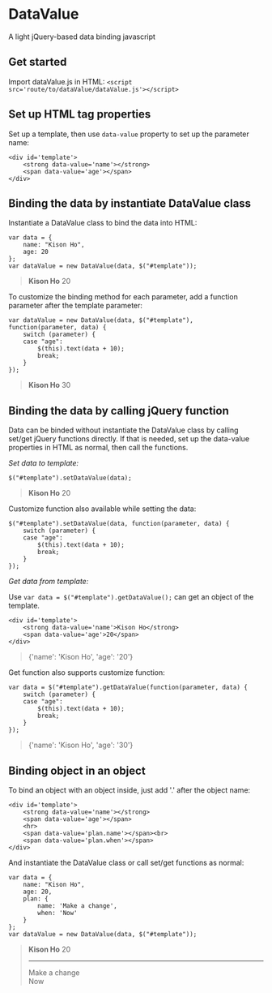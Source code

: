 # DataValue
A light jQuery-based data binding javascript

## Get started
Import dataValue.js in HTML:
`<script src='route/to/dataValue/dataValue.js'></script>`

## Set up HTML tag properties
Set up a template, then use `data-value` property to set up the parameter name:
```
<div id='template'>
    <strong data-value='name'></strong>
    <span data-value='age'></span>
</div>
```

## Binding the data by instantiate DataValue class
Instantiate a DataValue class to bind the data into HTML:
```
var data = {
    name: "Kison Ho",
    age: 20
};
var dataValue = new DataValue(data, $("#template"));
```
> <div id='template'>
>     <strong data-value='name'>Kison Ho</strong>
>     <span data-value='age'>20</span>
> </div>

To customize the binding method for each parameter, add a function parameter after the template parameter:
```
var dataValue = new DataValue(data, $("#template"), function(parameter, data) {
    switch (parameter) {
    case "age":
        $(this).text(data + 10);
        break;
    }
});
```
> <div id='template'>
>     <strong data-value='name'>Kison Ho</strong>
>     <span data-value='age'>30</span>
> </div>

## Binding the data by calling jQuery function
Data can be binded without instantiate the DataValue class by calling set/get jQuery functions directly.
If that is needed, set up the data-value properties in HTML as normal, then call the functions.

*Set data to template:*
```
$("#template").setDataValue(data);
```
> <div id='template'>
>     <strong data-value='name'>Kison Ho</strong>
>     <span data-value='age'>20</span>
> </div>
Customize function also available while setting the data:
```
$("#template").setDataValue(data, function(parameter, data) {
    switch (parameter) {
    case "age":
        $(this).text(data + 10);
        break;
    }
});
```
*Get data from template:*

Use `var data = $("#template").getDataValue();` can get an object of the template.
```
<div id='template'>
    <strong data-value='name'>Kison Ho</strong>
    <span data-value='age'>20</span>
</div>
```
> {'name': 'Kison Ho', 'age': '20'}

Get function also supports customize function:
```
var data = $("#template").getDataValue(function(parameter, data) {
    switch (parameter) {
    case "age":
        $(this).text(data + 10);
        break;
    }
});
```
> {'name': 'Kison Ho', 'age': '30'}

## Binding object in an object
To bind an object with an object inside, just add '.' after the object name:
```
<div id='template'>
    <strong data-value='name'></strong>
    <span data-value='age'></span>
    <hr>
    <span data-value='plan.name'></span><br>
    <span data-value='plan.when'></span>
</div>
```
And instantiate the DataValue class or call set/get functions as normal:
```
var data = {
    name: "Kison Ho",
    age: 20,
    plan: {
        name: 'Make a change',
        when: 'Now'
    }
};
var dataValue = new DataValue(data, $("#template"));
```
> <div id='template'>
>     <strong data-value='name'>Kison Ho</strong>
>     <span data-value='age'>20</span>
>     <hr>
>     <span data-value='plan.name'>Make a change</span><br>
>     <span data-value='plan.when'>Now</span>
> </div>

